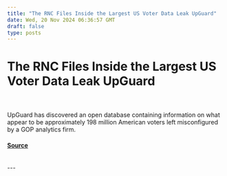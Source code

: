 ```yaml
---
title: "The RNC Files Inside the Largest US Voter Data Leak UpGuard"
date: Wed, 20 Nov 2024 06:36:57 GMT
draft: false
type: posts
---
```

# The RNC Files Inside the Largest US Voter Data Leak UpGuard

<br/>

<br/>
UpGuard has discovered an open database containing information on what appear to be approximately 198 million American voters left misconfigured by a GOP analytics firm.

#### [Source](https://www.upguard.com/breaches/the-rnc-files)

<br/>
---

